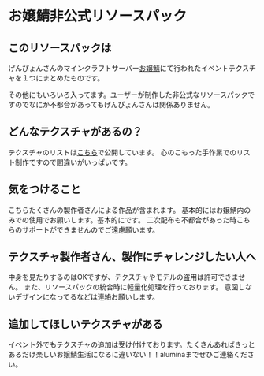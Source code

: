# お嬢鯖非公式リソースパック

## このリソースパックは
げんぴょんさんのマインクラフトサーバー[お嬢鯖](https://ojousaba.gamewiki.jp/)にて行われたイベントテクスチャを１つにまとめたものです。

その他にもいろいろ入ってます。ユーザーが制作した非公式なリソースパックですのでなにか不都合があってもげんぴょんさんは関係ありません。

## どんなテクスチャがあるの？
テクスチャのリストは[こちら](https://docs.google.com/spreadsheets/d/1D3KZMCaSkLnLyjUG_q8NQQ3CfYGKhifaccQoVnQAHQo/edit?usp=sharing)で公開しています。
心のこもった手作業でのリスト制作ですので間違いがいっぱいです。

## 気をつけること
こちらたくさんの製作者さんによる作品が含まれます。
基本的にはお嬢鯖内のみでの使用でお願いします。基本的にです。
二次配布も不都合があった時こちらのサポートができませんのでご遠慮願います。

## テクスチャ製作者さん、製作にチャレンジしたい人へ
中身を見たりするのはOKですが、テクスチャやモデルの盗用は許可できません。
また、リソースパックの統合時に軽量化処理を行っております。
意図しないデザインになってるなどは連絡お願いします。

## 追加してほしいテクスチャがある
イベント外でもテクスチャの追加は受け付けております。たくさんあればきっとあるだけ楽しいお嬢鯖生活になるに違いない！！aluminaまでぜひご連絡ください。